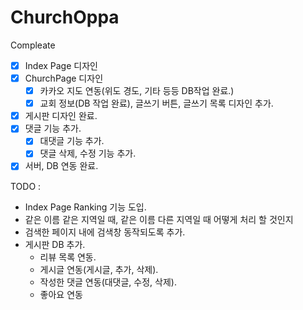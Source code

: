 # ChurchOppa
 Compleate
 - [x] Index Page 디자인 
 - [x] ChurchPage 디자인 
    - [x] 카카오 지도 연동(위도 경도, 기타 등등 DB작업 완료.)
    - [x] 교회 정보(DB 작업 완료), 글쓰기 버튼, 글쓰기 목록 디자인 추가.
 - [x] 게시판 디자인 완료.
 - [x] 댓글 기능 추가.
   - [x] 대댓글 기능 추가.
   - [x] 댓글 삭제, 수정 기능 추가.
 - [x] 서버, DB 연동 완료. 
 
TODO :
 - Index Page Ranking 기능 도입.
 - 같은 이름 같은 지역일 때, 같은 이름 다른 지역일 때 어떻게 처리 할 것인지
 - 검색한 페이지 내에 검색창 동작되도록 추가.
 - 게시판 DB 추가.
   - 리뷰 목록 연동.
   - 게시글 연동(게시글, 추가, 삭제).
   - 작성한 댓글 연동(대댓글, 수정, 삭제).
   - 좋아요 연동
